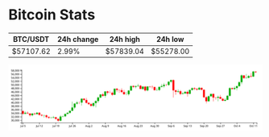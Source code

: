 # Bitcoin Stats

BTC/USDT|24h change|24h high|24h low|
|---|---|---|---|
|$57107.62|2.99%|$57839.04|$55278.00|

<img src="./chart.svg">
